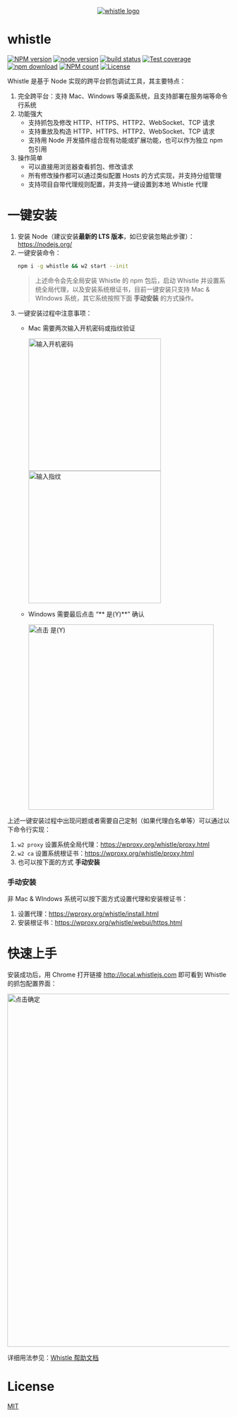<p align="center">
  <a href="https://avwo.github.io/whistle/">
    <img alt="whistle logo" src="https://user-images.githubusercontent.com/11450939/168828068-99e38862-d5fc-42bc-b5ab-6262b2ca27d6.png">
  </a>
</p>

# whistle
[![NPM version](https://img.shields.io/npm/v/whistle.svg?style=flat-square)](https://npmjs.org/package/whistle)
[![node version](https://img.shields.io/badge/node.js-%3E=_0.10-green.svg?style=flat-square)](http://nodejs.org/download/)
[![build status](https://img.shields.io/travis/avwo/whistle.svg?style=flat-square)](https://travis-ci.org/avwo/whistle)
[![Test coverage](https://codecov.io/gh/avwo/whistle/branch/master/graph/badge.svg?style=flat-square)](https://codecov.io/gh/avwo/whistle)
[![npm download](https://img.shields.io/npm/dm/whistle.svg?style=flat-square)](https://npmjs.org/package/whistle)
[![NPM count](https://img.shields.io/npm/dt/whistle.svg?style=flat-square)](https://www.npmjs.com/package/whistle)
[![License](https://img.shields.io/npm/l/whistle.svg?style=flat-square)](https://www.npmjs.com/package/whistle)

Whistle 是基于 Node 实现的跨平台抓包调试工具，其主要特点：
1. 完全跨平台：支持 Mac、Windows 等桌面系统，且支持部署在服务端等命令行系统
2. 功能强大
	* 支持抓包及修改 HTTP、HTTPS、HTTP2、WebSocket、TCP 请求
	* 支持重放及构造 HTTP、HTTPS、HTTP2、WebSocket、TCP 请求
	* 支持用 Node 开发插件组合现有功能或扩展功能，也可以作为独立 npm 包引用
3. 操作简单
	* 可以直接用浏览器查看抓包、修改请求
	* 所有修改操作都可以通过类似配置 Hosts 的方式实现，并支持分组管理
	* 支持项目自带代理规则配置，并支持一键设置到本地 Whistle 代理

# 一键安装
1. 安装 Node（建议安装**最新的 LTS 版本**，如已安装忽略此步骤）：https://nodejs.org/
2. 一键安装命令：
	``` sh
	npm i -g whistle && w2 start --init
	```
	> 上述命令会先全局安装 Whistle 的 npm 包后，启动 Whistle 并设置系统全局代理，以及安装系统根证书，目前一键安装只支持 Mac & WIndows 系统，其它系统按照下面 **手动安装** 的方式操作。
3. 一键安装过程中注意事项：
	* Mac 需要两次输入开机密码或指纹验证

		<img alt="输入开机密码" width="300" src="https://user-images.githubusercontent.com/11450939/168847149-c0765e81-2ce4-4ed4-b7d3-a958d8c0cf08.png">
		<img alt="输入指纹" width="300" src="https://user-images.githubusercontent.com/11450939/168847123-e66845d0-6002-4f24-874f-b6943f7f376b.png">

	* Windows 需要最后点击 “** 是(Y)**” 确认

		<img alt="点击 是(Y)" width="420" src="https://user-images.githubusercontent.com/11450939/168846905-384e0540-e02f-46de-81d7-e395a496f032.jpeg">

上述一键安装过程中出现问题或者需要自己定制（如果代理白名单等）可以通过以下命令行实现：
1. `w2 proxy` 设置系统全局代理：https://wproxy.org/whistle/proxy.html
2. `w2 ca` 设置系统根证书：https://wproxy.org/whistle/proxy.html
3. 也可以按下面的方式 **手动安装**
### 手动安装
非 Mac & WIndows 系统可以按下面方式设置代理和安装根证书：

1. 设置代理：https://wproxy.org/whistle/install.html
2. 安装根证书：https://wproxy.org/whistle/webui/https.html

# 快速上手
安装成功后，用 Chrome 打开链接 http://local.whistlejs.com 即可看到 Whistle 的抓包配置界面：

<img alt="点击确定" width="800" src="https://user-images.githubusercontent.com/11450939/168854755-03b23120-697f-4c1e-8ee0-624bbc119b96.png">

详细用法参见：[Whistle 帮助文档](https://wproxy.org/whistle/)
# License
[MIT](./LICENSE)
